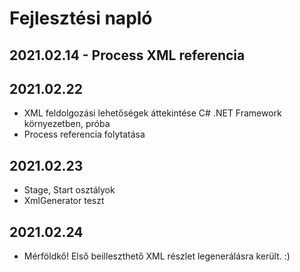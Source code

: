 # Fejlesztési napló

## 2021.02.14 - Process XML referencia

## 2021.02.22

- XML feldolgozási lehetőségek áttekintése C# .NET Framework környezetben, próba
- Process referencia folytatása

## 2021.02.23

- Stage, Start osztályok
- XmlGenerator teszt

## 2021.02.24

- Mérföldkő! Első beilleszthető XML részlet legenerálásra került. :)
  